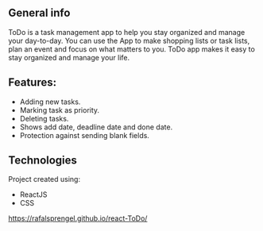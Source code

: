 ## General info
ToDo is a task management app to help you stay organized and manage your day-to-day. You can use the App to make shopping lists or task lists, plan an event and focus on what matters to you. ToDo app makes it easy to stay organized and manage your life.

## Features:
* Adding new tasks.
* Marking task as priority.
* Deleting tasks.
* Shows add date, deadline date and done date.
* Protection against sending blank fields.


## Technologies
Project created using:
* ReactJS
* CSS

https://rafalsprengel.github.io/react-ToDo/
